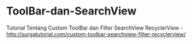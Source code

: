 # ToolBar-dan-SearchView
 Tutorial Tentang Custom ToolBar dan Filter SearchView RecyclerView - http://surgatutorial.com/custom-toolbar-searchview-filter-recyclerview/
